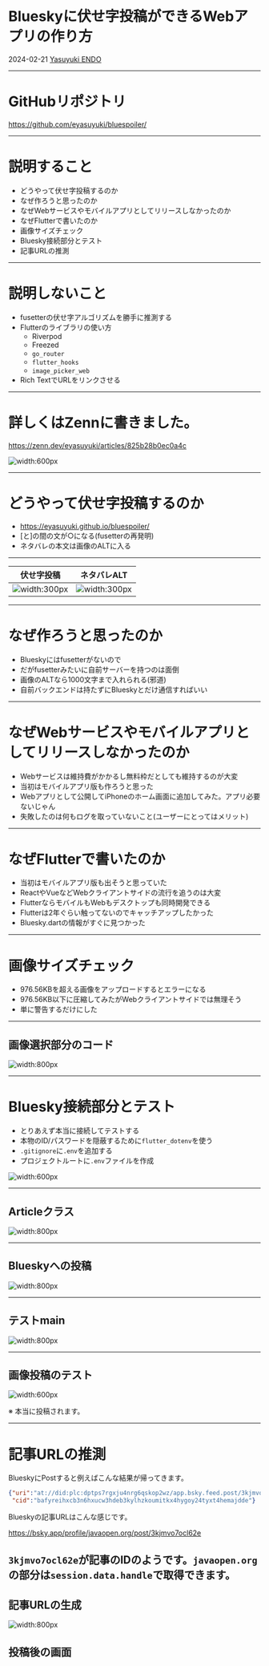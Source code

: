 Blueskyに伏せ字投稿ができるWebアプリの作り方
====
2024-02-21 [Yasuyuki ENDO](https://bsky.app/profile/javaopen.org)

<!-- paginate: true -->

---

# GitHubリポジトリ

https://github.com/eyasuyuki/bluespoiler/

---

# 説明すること

- どうやって伏せ字投稿するのか
- なぜ作ろうと思ったのか
- なぜWebサービスやモバイルアプリとしてリリースしなかったのか
- なぜFlutterで書いたのか
- 画像サイズチェック
- Bluesky接続部分とテスト
- 記事URLの推測

---

# 説明しないこと

- fusetterの伏せ字アルゴリズムを勝手に推測する
- Flutterのライブラリの使い方
  - Riverpod
  - Freezed
  - ```go_router```
  - ```flutter_hooks```
  - ```image_picker_web```
- Rich TextでURLをリンクさせる

---

# 詳しくはZennに書きました。

https://zenn.dev/eyasuyuki/articles/825b28b0ec0a4c

![width:600px](https://github.com/eyasuyuki/blueskystudy3/blob/main/images/zenn.png?raw=true)

---

# どうやって伏せ字投稿するのか

- https://eyasuyuki.github.io/bluespoiler/
- [と]の間の文が○になる(fusetterの再発明)
- ネタバレの本文は画像のALTに入る

---

| 伏せ字投稿                                                                                          | ネタバレALT                                                                                           |
------------------------------------------------------------------------------------------------|---------------------------------------------------------------------------------------------------
| ![width:300px](https://raw.githubusercontent.com/eyasuyuki/blueskystudy3/main/images/post.jpg) | ![width:300px](https://raw.githubusercontent.com/eyasuyuki/blueskystudy3/main/images/spoiler.jpg) |

---

# なぜ作ろうと思ったのか

- Blueskyにはfusetterがないので
- だがfusetterみたいに自前サーバーを持つのは面倒
- 画像のALTなら1000文字まで入れられる(邪道)
- 自前バックエンドは持たずにBlueskyとだけ通信すればいい

---

# なぜWebサービスやモバイルアプリとしてリリースしなかったのか

- Webサービスは維持費がかかるし無料枠だとしても維持するのが大変
- 当初はモバイルアプリ版も作ろうと思った
- Webアプリとして公開してiPhoneのホーム画面に追加してみた。アプリ必要ないじゃん
- 失敗したのは何もログを取っていないこと(ユーザーにとってはメリット)

---

# なぜFlutterで書いたのか

- 当初はモバイルアプリ版も出そうと思っていた
- ReactやVueなどWebクライアントサイドの流行を追うのは大変
- FlutterならモバイルもWebもデスクトップも同時開発できる
- Flutterは2年ぐらい触ってないのでキャッチアップしたかった
- Bluesky.dartの情報がすぐに見つかった

---

# 画像サイズチェック

- 976.56KBを超える画像をアップロードするとエラーになる
- 976.56KB以下に圧縮してみたがWebクライアントサイドでは無理そう
- 単に警告するだけにした

---

## 画像選択部分のコード

![width:800px](https://github.com/eyasuyuki/blueskystudy3/blob/main/images/pickImage.png?raw=true)

---

# Bluesky接続部分とテスト

- とりあえず本当に接続してテストする
- 本物のID/パスワードを隠蔽するために```flutter_dotenv```を使う
- ```.gitignore```に```.env```を追加する
- プロジェクトルートに```.env```ファイルを作成

![width:600px](https://github.com/eyasuyuki/blueskystudy3/blob/main/images/dot_env.png?raw=true)

---

## Articleクラス

![width:800px](https://github.com/eyasuyuki/blueskystudy3/blob/main/images/Article.png?raw=true)

---

## Blueskyへの投稿

![width:800px](https://github.com/eyasuyuki/blueskystudy3/blob/main/images/postArticle.png?raw=true)

---

## テストmain

![width:800px](https://github.com/eyasuyuki/blueskystudy3/blob/main/images/test_main.png?raw=true)

---

## 画像投稿のテスト

![width:600px](https://github.com/eyasuyuki/blueskystudy3/blob/main/images/testPostArticle.png?raw=true)

※ 本当に投稿されます。

---

# 記事URLの推測

BlueskyにPostすると例えばこんな結果が帰ってきます。

```json
{"uri":"at://did:plc:dptps7rgxju4nrg6qskop2wz/app.bsky.feed.post/3kjmvo7ocl62e",
 "cid":"bafyreihxcb3n6hxucw3hdeb3kylhzkoumitkx4hygoy24tyxt4hemajdde"}
```

Blueskyの記事URLはこんな感じです。

https://bsky.app/profile/javaopen.org/post/3kjmvo7ocl62e

```3kjmvo7ocl62e```が記事のIDのようです。```javaopen.org```の部分は```session.data.handle```で取得できます。
---

## 記事URLの生成

![width:800px](https://github.com/eyasuyuki/blueskystudy3/blob/main/images/guess_url.png?raw=true)

## 投稿後の画面

